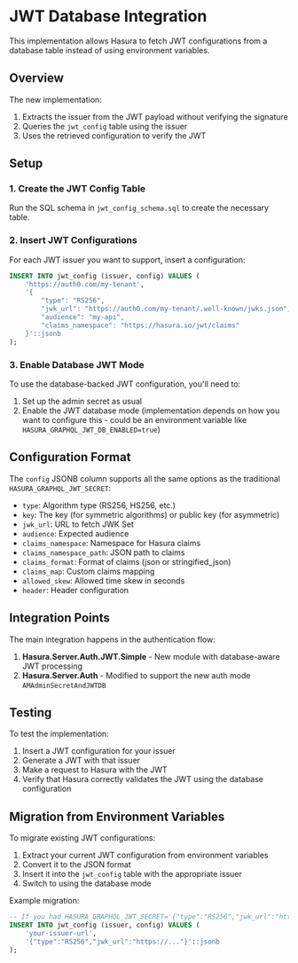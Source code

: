 # JWT Database Integration

This implementation allows Hasura to fetch JWT configurations from a database table instead of using environment variables.

## Overview

The new implementation:
1. Extracts the issuer from the JWT payload without verifying the signature
2. Queries the `jwt_config` table using the issuer
3. Uses the retrieved configuration to verify the JWT

## Setup

### 1. Create the JWT Config Table

Run the SQL schema in `jwt_config_schema.sql` to create the necessary table.

### 2. Insert JWT Configurations

For each JWT issuer you want to support, insert a configuration:

```sql
INSERT INTO jwt_config (issuer, config) VALUES (
    'https://auth0.com/my-tenant',
    '{
        "type": "RS256",
        "jwk_url": "https://auth0.com/my-tenant/.well-known/jwks.json",
        "audience": "my-api",
        "claims_namespace": "https://hasura.io/jwt/claims"
    }'::jsonb
);
```

### 3. Enable Database JWT Mode

To use the database-backed JWT configuration, you'll need to:

1. Set up the admin secret as usual
2. Enable the JWT database mode (implementation depends on how you want to configure this - could be an environment variable like `HASURA_GRAPHQL_JWT_DB_ENABLED=true`)

## Configuration Format

The `config` JSONB column supports all the same options as the traditional `HASURA_GRAPHQL_JWT_SECRET`:

- `type`: Algorithm type (RS256, HS256, etc.)
- `key`: The key (for symmetric algorithms) or public key (for asymmetric)
- `jwk_url`: URL to fetch JWK Set
- `audience`: Expected audience
- `claims_namespace`: Namespace for Hasura claims
- `claims_namespace_path`: JSON path to claims
- `claims_format`: Format of claims (json or stringified_json)
- `claims_map`: Custom claims mapping
- `allowed_skew`: Allowed time skew in seconds
- `header`: Header configuration

## Integration Points

The main integration happens in the authentication flow:

1. **Hasura.Server.Auth.JWT.Simple** - New module with database-aware JWT processing
2. **Hasura.Server.Auth** - Modified to support the new auth mode `AMAdminSecretAndJWTDB`

## Testing

To test the implementation:

1. Insert a JWT configuration for your issuer
2. Generate a JWT with that issuer
3. Make a request to Hasura with the JWT
4. Verify that Hasura correctly validates the JWT using the database configuration

## Migration from Environment Variables

To migrate existing JWT configurations:

1. Extract your current JWT configuration from environment variables
2. Convert it to the JSON format
3. Insert it into the `jwt_config` table with the appropriate issuer
4. Switch to using the database mode

Example migration:
```sql
-- If you had HASURA_GRAPHQL_JWT_SECRET='{"type":"RS256","jwk_url":"https://..."}'
INSERT INTO jwt_config (issuer, config) VALUES (
    'your-issuer-url',
    '{"type":"RS256","jwk_url":"https://..."}'::jsonb
);
```